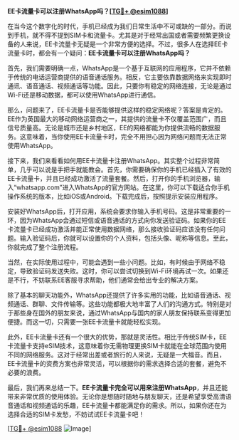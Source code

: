 **EE卡流量卡可以注册WhatsApp吗？[[TG💪+ @esim1088](https://t.me/s/esim1088)]**

在当今这个数字化的时代，手机已经成为我们日常生活中不可或缺的一部分。而说到手机，就不得不提到SIM卡和流量卡。尤其是对于经常出国或者需要频繁更换设备的人来说，EE卡流量卡无疑是一个非常方便的选择。不过，很多人在选择EE卡流量卡时，都会有一个疑问：**EE卡流量卡可以注册WhatsApp吗？**

首先，我们需要明确一点，WhatsApp是一个基于互联网的应用程序，它并不依赖于传统的电话运营商提供的语音通话服务。相反，它主要依靠数据网络来实现即时通讯、语音通话、视频通话等功能。因此，只要你有稳定的网络连接，无论是通过Wi-Fi还是移动数据，都可以使用WhatsApp进行通信。

那么，问题来了，EE卡流量卡是否能够提供这样的稳定网络呢？答案是肯定的。EE作为英国最大的移动网络运营商之一，其提供的流量卡不仅覆盖范围广，而且信号质量高。无论是城市还是乡村地区，EE的网络都能为你提供流畅的数据服务。这意味着，当你使用EE卡流量卡时，完全不用担心因为网络问题而无法正常使用WhatsApp。

接下来，我们来看看如何用EE卡流量卡注册WhatsApp。其实整个过程非常简单，几乎可以说是手把手就能教会。首先，你需要确保你的手机已经插入了有效的EE卡流量卡，并且已经成功激活了流量套餐。然后，打开你的手机浏览器，输入“whatsapp.com”进入WhatsApp的官方网站。在这里，你可以下载适合你手机操作系统的版本，比如iOS或Android。下载完成后，按照提示安装应用程序。

安装好WhatsApp后，打开应用，系统会要求你输入手机号码。这是非常重要的一环，因为WhatsApp会通过短信或语音通话的方式向你发送验证码。如果你的EE卡流量卡已经成功激活并能正常使用数据网络，那么接收验证码应该没有任何问题。输入验证码后，你就可以设置你的个人资料，包括头像、昵称等信息。至此，你就完成了整个注册流程。

当然，在实际使用过程中，可能会遇到一些小问题。比如，有时候由于网络不稳定，导致验证码发送失败。这时，你可以尝试切换到Wi-Fi环境再试一次。如果还是不行，不妨联系EE客服寻求帮助，他们通常会给出专业的解决方案。

除了基本的聊天功能外，WhatsApp还提供了许多实用的功能，比如语音通话、视频通话、群聊、文件传输等。这些功能都极大地丰富了人们的沟通方式。特别是对于那些身在国外的朋友来说，通过WhatsApp与国内的家人朋友保持联系变得更加便捷。而这一切，只需要一张EE卡流量卡就能轻松实现。

此外，EE卡流量卡还有一个很大的优势，那就是灵活性。相比于传统SIM卡，EE卡流量卡支持eSIM技术，这意味着你无需物理更换SIM卡就能在全球范围内使用不同的网络服务。这对于经常出差或者旅行的人来说，无疑是一大福音。而且，EE卡流量卡的资费方案也非常灵活，可以根据你的需求选择合适的套餐，避免不必要的浪费。

最后，我们再来总结一下。**EE卡流量卡完全可以用来注册WhatsApp**，并且还能带来非常优质的使用体验。无论你是想随时随地与朋友聊天，还是希望享受高清语音通话和视频通话的乐趣，EE卡流量卡都能满足你的需求。所以，如果你还在为选择合适的SIM卡发愁，不妨试试EE卡流量卡吧！

[[TG💪+ @esim1088](https://t.me/s/esim1088) ![Image](https://i.postimg.cc/4NQfJmqS/Snipaste-2025-05-13-00-14-12.png)]